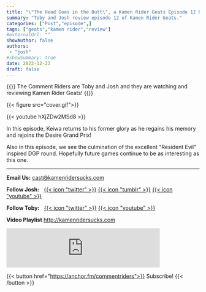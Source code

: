 ```yaml
---
title: "\"The Head Goes in the Butt\", a Kamen Rider Geats Episode 12 Review"
summary: "Toby and Josh review episode 12 of Kamen Rider Geats."
categories: ["Post","episode",]
tags: ["geats","kamen rider","review"]
#externalUrl: ""
showAuthor: false
authors:
 - "josh"
#showSummary: true
date: 2022-12-23
draft: false
---
```


{{<lead>}}
The Comment Riders are Toby and Josh and they are watching and reviewing Kamen Rider Geats!
{{</lead>}}

{{< figure src="cover.gif">}}

{{< youtube hXjZDw2MSd8 >}}



In this episode, Keiwa returns to his former glory as he regains his memory and rejoins the Desire Grand Prix!

Also in this episode, we see the culmination of the excellent "Resident Evil" inspired DGP round. Hopefully future games continue to be as interesting as this one.

---

**Email Us:** cast@kamenridersucks.com

**Follow Josh:**&nbsp;&nbsp; <a href='https://twitter.com/PrettyDeceJosh'>{{< icon "twitter" >}}</a> <a href='https://prettydecejosh.tumblr.com'>{{< icon "tumblr" >}}</a> <a href='https://www.youtube.com/prettydece'>{{< icon "youtube" >}}</a>

**Follow Toby:**&nbsp;&nbsp; <a href='https://twitter.com/LifeOfTobes'>{{< icon "twitter" >}}</a> <a href='https://www.youtube.com/tobesplays'>{{< icon "youtube" >}}</a>

**Video Playlist** http://kamenridersucks.com

<iframe src="https://anchor.fm/commentriders/embed/episodes/Kamen-Rider-Geats-11---Right-in-the-Bus-hole-e1sc9jj" height="102px" width="400px" frameborder="0" scrolling="no"></iframe>

<p>

{{< button href="https://anchor.fm/commentriders">}}
Subscribe!
{{< /button >}}